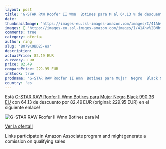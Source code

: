 ```yaml
---
layout: post
title: 'G-STAR RAW Roofer II Wmn  Botines para M al 64.13 % de descuento'
date: 
thumbnailImage: 'https://images-eu.ssl-images-amazon.com/images/I/41Ahv%2BNbfEL._SL200_.jpg'
images: [ 'https://images-eu.ssl-images-amazon.com/images/I/41Ahv%2BNbfEL._SL200_.jpg' ]
comments: true
category: ofertas
author: ring
slug: 'B079K9BD25-es'
description:
actualPrice: 82.49 EUR
currency: EUR
price: 82.49
comparePrice: 229.95 EUR
inStock: true
prodname: 'G-STAR RAW Roofer II Wmn  Botines para Mujer  Negro  Black 990   36 EU'
country: 'es'
---
```


Está [G-STAR RAW Roofer II Wmn  Botines para Mujer  Negro  Black 990   36 EU](https://www.amazon.es/dp/B079K9BD25/?tag=tolees-21) con 64.13 de descuento por 82.49 EUR (original: 229.95 EUR) en el siguiente enlace!

[![G-STAR RAW Roofer II Wmn  Botines para M](https://images-eu.ssl-images-amazon.com/images/I/41Ahv%2BNbfEL._SL200_.jpg)](https://www.amazon.es/dp/B079K9BD25/?tag=tolees-21)

[Ver la oferta!!](https://www.amazon.es/dp/B079K9BD25/?tag=tolees-21)

Links participate in Amazon Associate program and might generate a comission on qualifying sales


